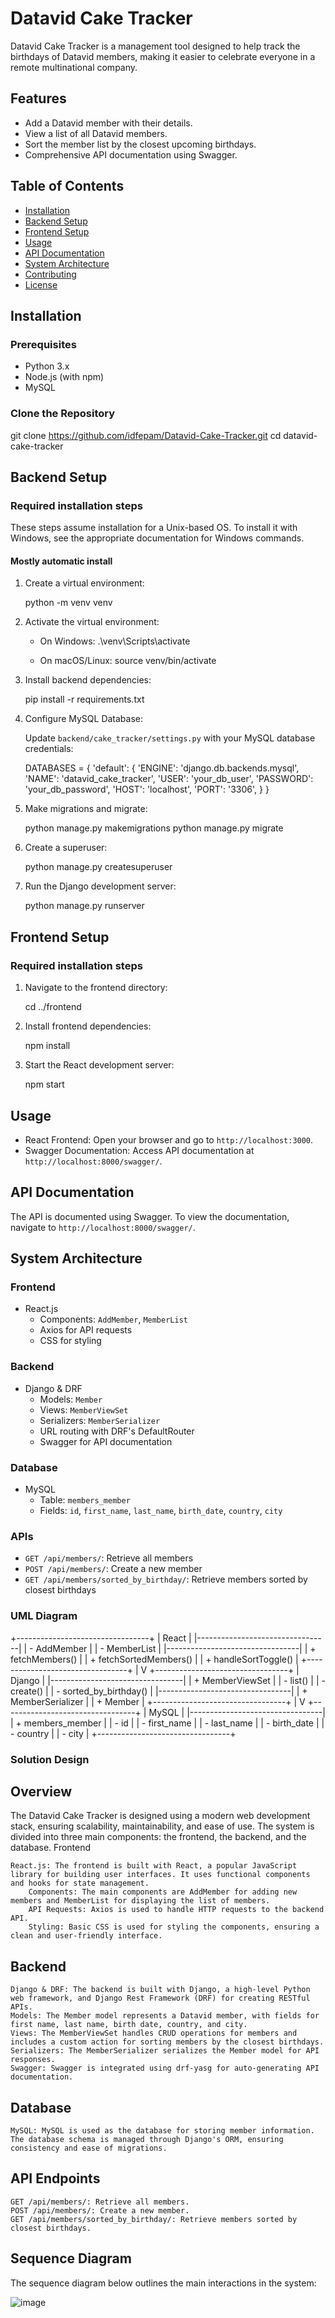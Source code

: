 ﻿# Datavid Cake Tracker

Datavid Cake Tracker is a management tool designed to help track the birthdays of Datavid members, making it easier to celebrate everyone in a remote multinational company.

## Features

- Add a Datavid member with their details.
- View a list of all Datavid members.
- Sort the member list by the closest upcoming birthdays.
- Comprehensive API documentation using Swagger.

## Table of Contents

- [Installation](#installation)
- [Backend Setup](#backend-setup)
- [Frontend Setup](#frontend-setup)
- [Usage](#usage)
- [API Documentation](#api-documentation)
- [System Architecture](#system-architecture)
- [Contributing](#contributing)
- [License](#license)

## Installation

### Prerequisites

- Python 3.x
- Node.js (with npm)
- MySQL

### Clone the Repository

git clone https://github.com/idfepam/Datavid-Cake-Tracker.git
cd datavid-cake-tracker


## Backend Setup

### Required installation steps

These steps assume installation for a Unix-based OS. To install it with Windows, see the appropriate documentation for Windows commands.

#### Mostly automatic install

1. Create a virtual environment:

    python -m venv venv
    

2. Activate the virtual environment:

    - On Windows:
        .\\venv\Scripts\activate

    - On macOS/Linux:
        source venv/bin/activate

3. Install backend dependencies:

    pip install -r requirements.txt


4. Configure MySQL Database:

    Update `backend/cake_tracker/settings.py` with your MySQL database credentials:
    
    DATABASES = {
        'default': {
            'ENGINE': 'django.db.backends.mysql',
            'NAME': 'datavid_cake_tracker',
            'USER': 'your_db_user',
            'PASSWORD': 'your_db_password',
            'HOST': 'localhost',
            'PORT': '3306',
        }
    }


5. Make migrations and migrate:

    python manage.py makemigrations
    python manage.py migrate


6. Create a superuser:

    python manage.py createsuperuser


7. Run the Django development server:

    python manage.py runserver


## Frontend Setup

### Required installation steps

1. Navigate to the frontend directory:

    cd ../frontend


2. Install frontend dependencies:

    npm install


3. Start the React development server:

    npm start


## Usage

- React Frontend: Open your browser and go to `http://localhost:3000`.
- Swagger Documentation: Access API documentation at `http://localhost:8000/swagger/`.

## API Documentation

The API is documented using Swagger. To view the documentation, navigate to `http://localhost:8000/swagger/`.

## System Architecture

### Frontend

- React.js
  - Components: `AddMember`, `MemberList`
  - Axios for API requests
  - CSS for styling

### Backend

- Django & DRF
  - Models: `Member`
  - Views: `MemberViewSet`
  - Serializers: `MemberSerializer`
  - URL routing with DRF's DefaultRouter
  - Swagger for API documentation

### Database

- MySQL
  - Table: `members_member`
  - Fields: `id`, `first_name`, `last_name`, `birth_date`, `country`, `city`

### APIs

- `GET /api/members/`: Retrieve all members
- `POST /api/members/`: Create a new member
- `GET /api/members/sorted_by_birthday/`: Retrieve members sorted by closest birthdays

### UML Diagram

  +---------------------------------+
  |             React               |
  |---------------------------------|
  | - AddMember                     |
  | - MemberList                    |
  |---------------------------------|
  | + fetchMembers()                |
  | + fetchSortedMembers()          |
  | + handleSortToggle()            |
  +---------------------------------+
                |
                V
  +---------------------------------+
  |             Django              |
  |---------------------------------|
  | + MemberViewSet                 |
  |   - list()                      |
  |   - create()                    |
  |   - sorted_by_birthday()        |
  |---------------------------------|
  | + MemberSerializer              |
  | + Member                        |
  +---------------------------------+
                |
                V
  +---------------------------------+
  |             MySQL               |
  |---------------------------------|
  | + members_member                |
  |   - id                          |
  |   - first_name                  |
  |   - last_name                   |
  |   - birth_date                  |
  |   - country                     |
  |   - city                        |
  +---------------------------------+



### Solution Design

## Overview

The Datavid Cake Tracker is designed using a modern web development stack, ensuring scalability, maintainability, and ease of use. The system is divided into three main components: the frontend, the backend, and the database.
Frontend

    React.js: The frontend is built with React, a popular JavaScript library for building user interfaces. It uses functional components and hooks for state management.
        Components: The main components are AddMember for adding new members and MemberList for displaying the list of members.
        API Requests: Axios is used to handle HTTP requests to the backend API.
        Styling: Basic CSS is used for styling the components, ensuring a clean and user-friendly interface.

## Backend

    Django & DRF: The backend is built with Django, a high-level Python web framework, and Django Rest Framework (DRF) for creating RESTful APIs.
    Models: The Member model represents a Datavid member, with fields for first name, last name, birth date, country, and city.
    Views: The MemberViewSet handles CRUD operations for members and includes a custom action for sorting members by the closest birthdays.
    Serializers: The MemberSerializer serializes the Member model for API responses.
    Swagger: Swagger is integrated using drf-yasg for auto-generating API documentation.

## Database

    MySQL: MySQL is used as the database for storing member information. The database schema is managed through Django's ORM, ensuring consistency and ease of migrations.

## API Endpoints

    GET /api/members/: Retrieve all members.
    POST /api/members/: Create a new member.
    GET /api/members/sorted_by_birthday/: Retrieve members sorted by closest birthdays.

## Sequence Diagram

The sequence diagram below outlines the main interactions in the system:

![image](https://github.com/idfepam/Datavid-Cake-Tracker/assets/105879784/666d252d-ca0c-4340-b0a1-9416cc68b06f)
